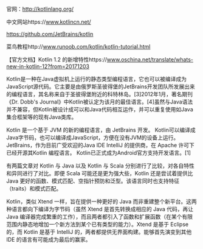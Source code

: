 
官网：http://kotlinlang.org/

中文网站https://www.kotlincn.net/

https://github.com/JetBrains/kotlin

菜鸟教程http://www.runoob.com/kotlin/kotlin-tutorial.html

【官方文档】Kotlin 1.2 的新增特性https://www.oschina.net/translate/whats-new-in-kotlin-12?from=20171203


Kotlin是一种在Java虚拟机上运行的静态类型编程语言，它也可以被编译成为JavaScript源代码。它主要是由俄罗斯圣彼得堡的JetBrains开发团队所发展出来的编程语言，其名称来自于圣彼得堡附近的科特林岛。[3]2012年1月，著名期刊《Dr. Dobb's Journal》中Kotlin被认定为该月的最佳语言。[4]虽然与Java语法并不兼容，但Kotlin被设计成可以和Java代码相互运作，并可以重复使用如Java集合框架等的现有Java类库。

Kotlin 是一个基于 JVM 的新的编程语言，由 JetBrains 开发。
Kotlin可以编译成Java字节码，也可以编译成JavaScript，方便在没有JVM的设备上运行。
JetBrains，作为目前广受欢迎的Java IDE IntelliJ 的提供商，在 Apache 许可下已经开源其Kotlin 编程语言。
Kotlin已正式成为Android官方支持开发语言。[1] 

有两篇文章对 Kotlin 与 Java 以及 Kotlin 与 Scala 分别进行了比较，对各自特性和异同进行了对比。即便 Scala 可能还是更为强大些，Kotlin 还是尝试着提供比 Java 更好的函数、模式匹配、空指针预防和泛型。该语言同时也支持特征（traits）和模式匹配。


Kotlin，类似 Xtend 一样，旨在提供一种更好的 Java 而非重建整个新平台。这两种语言都向下编译为字节码（虽然 Xtend 是首先转换成相应的 Java 代码，再让 Java 编译器完成繁重的工作），而且两者都引入了函数和扩展函数（在某个有限范围内静态地增加一个新方法到某个已有类型的能力）。Xtend 是基于 Eclipse 的，而 Kotlin 是基于 IntelliJ 的，两者都提供无界面构建。能够首先演变到其他 IDE 的语言有可能成为最后的赢家。




